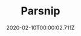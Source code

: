 ---
templateKey: blog-post
title: Parsnip
type: vegetable
description: A spring tuber closely related to the carrot. It has an earthy taste and is full of nutrients.
featuredpost: false
date: 2020-02-10T00:00:02.711Z
featuredimage: /img/Parsnip.png
sellPrice: 35
tags:
  - Spring
  - edible
  - Pam
  - vegetable
  - Farmers Lunch
  - Parsnip Soup
  - Spring Crops Bundle
  - Quality Crops Bundle
  - Pam
---